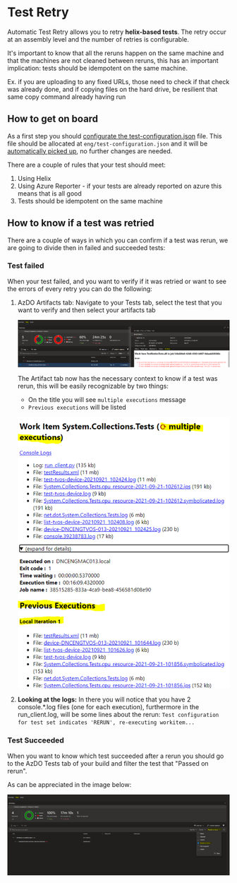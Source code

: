 # Test Retry

Automatic Test Retry allows you to retry **helix-based tests**. The retry occur at an assembly level and the number of retries is configurable.  

It's important to know that all the reruns happen on the same machine and that the machines are not cleaned between reruns, this has an important implication: tests should be idempotent on the same machine. 

Ex. if you are uploading to any fixed URLs, those need to check if that check was already done, and if copying files on the hard drive, be resilient that same copy command already having run


## How to get on board
As a first step you should [configurate the test-configuration.json](https://github.com/dotnet/arcade/tree/main/src/Microsoft.DotNet.Helix/Sdk#test-retry) file. This file should be allocated at `eng/test-configuration.json` and it will be [automatically picked up](https://github.com/dotnet/arcade/blob/b4fd1cc3817e0e85213dcc219ff7f7252761659f/src/Microsoft.DotNet.Helix/Sdk/tools/Microsoft.DotNet.Helix.Sdk.MonoQueue.targets#L8), no further changes are needed.

There are a couple of rules that your test should meet:
1. Using Helix
1. Using Azure Reporter - if your tests are already reported on azure this means that is all good
1. Tests should be idempotent on the same machine

## How to know if a test was retried
There are a couple of ways in which you can confirm if a test was rerun, we are going to divide then in failed and succeeded tests:

### Test failed

When your test failed, and you want to verify if it was retried or want to see the errors of every retry you can do the following:

1. AzDO Artifacts tab: Navigate to your Tests tab, select the test that you want to verify and then select your artifacts tab

    ![](./Resources/AzureDevOpsArtifactsTab.png?raw=true)

    The Artifact tab now has the necessary context to know if a test was rerun, this will be easily recognizable by two things:
    * On the title you will see `multiple executions` message 
    * `Previous executions` will be listed

    ![](./Resources/ArtifactsTab.png?raw=true)

1. **Looking at the logs:** In there you will notice that you have 2 console.*.log files (one for each execution), furthermore in the run_client.log, will be some lines about the rerun:
 `Test configuration for test set indicates 'RERUN', re-executing workitem...`

### Test Succeeded 

When you want to know which test succeeded after a rerun you should go to the AzDO Tests tab of your build and filter the test that "Passed on rerun".

As can be appreciated in the image below:

![](./Resources/AzureDevOpsPassedOnRerun.png?raw=true)

